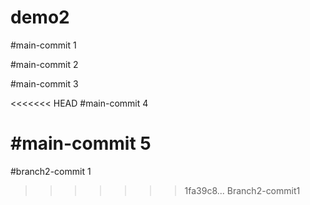# demo2

#main-commit 1

#main-commit 2

#main-commit 3

<<<<<<< HEAD
#main-commit 4

#main-commit 5
=======
#branch2-commit 1
>>>>>>> 1fa39c8... Branch2-commit1
